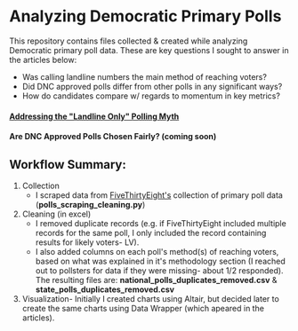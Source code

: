 # Analyzing Democratic Primary Polls

This repository contains files collected & created while analyzing Democratic primary poll data. These are key questions I sought to answer in the articles below: 
- Was calling landline numbers the main method of reaching voters?
- Did DNC approved polls differ from other polls in any significant ways?
- How do candidates compare w/ regards to momentum in key metrics?

#### [Addressing the "Landline Only" Polling Myth]()
#### Are DNC Approved Polls Chosen Fairly? (coming soon)

## Workflow Summary:
1. Collection
    - I scraped data from [FiveThirtyEight's](https://projects.fivethirtyeight.com/2020-primaries/democratic/) collection of primary poll data (**polls_scraping_cleaning.py**)
2. Cleaning (in excel)
    - I removed duplicate records (e.g. if FiveThirtyEight included multiple records for the same poll, I only included the record containing results for likely voters- LV). 
    - I also added columns on each poll's method(s) of reaching voters, based on what was explained in it's methodology section (I reached out to pollsters for data if they were missing- about 1/2 responded). The resulting files are: **national_polls_duplicates_removed.csv** & **state_polls_duplicates_removed.csv**
3. Visualization- Initially I created charts using Altair, but decided later to create the same charts using Data Wrapper (which apeared in the articles).
